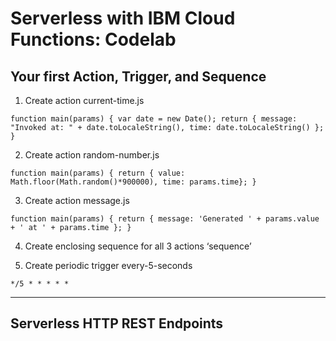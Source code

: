 # Serverless with IBM Cloud Functions: Codelab

## Your first Action, Trigger, and Sequence

1. Create action current-time.js

`function main(params) {
    var date = new Date();
    return { message:
"Invoked at: " + date.toLocaleString(),
	    time: date.toLocaleString()
	};
}`

2. Create action random-number.js

`function main(params) {
	return { value: Math.floor(Math.random()*900000),
	        time: params.time};
}`

3. Create action message.js

`function main(params) {
	return { message: 'Generated ' + params.value + ' at ' + params.time };
}`

4. Create enclosing sequence for all 3 actions ‘sequence’

5. Create periodic trigger every-5-seconds

`*/5 * * * * *`

---

## Serverless HTTP REST Endpoints

